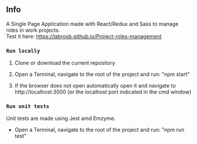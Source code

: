 ## Info

A Single Page Application made with React/Redux and Sass to manage roles in work projects. <br/>
Test it here: https://labrosb.github.io/Project-roles-management

### `Run locally`

1. Clone or download the current repository

2. Open a Terminal, navigate to the root of the project and run: "npm start"

3. If the browser does not open automatically open it and navigate to http://localhost:3000 (or the localhost port indicated in the cmd window)

### `Run unit tests`

Unit tests are made using Jest amd Emzyme.

* Open a Terminal, navigate to the root of the project and run: "npm run test"
